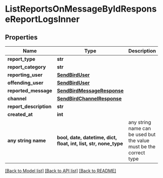 # ListReportsOnMessageByIdResponseReportLogsInner


## Properties
Name | Type | Description | Notes
------------ | ------------- | ------------- | -------------
**report_type** | **str** |  | [optional] 
**report_category** | **str** |  | [optional] 
**reporting_user** | [**SendBirdUser**](SendBirdUser.md) |  | [optional] 
**offending_user** | [**SendBirdUser**](SendBirdUser.md) |  | [optional] 
**reported_message** | [**SendBirdMessageResponse**](SendBirdMessageResponse.md) |  | [optional] 
**channel** | [**SendBirdChannelResponse**](SendBirdChannelResponse.md) |  | [optional] 
**report_description** | **str** |  | [optional] 
**created_at** | **int** |  | [optional] 
**any string name** | **bool, date, datetime, dict, float, int, list, str, none_type** | any string name can be used but the value must be the correct type | [optional]

[[Back to Model list]](../README.md#documentation-for-models) [[Back to API list]](../README.md#documentation-for-api-endpoints) [[Back to README]](../README.md)


